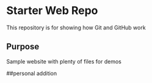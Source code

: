 # Starter Web Repo

This repository is for showing how Git and GitHub work

## Purpose

Sample website with plenty of files for demos

##personal addition
